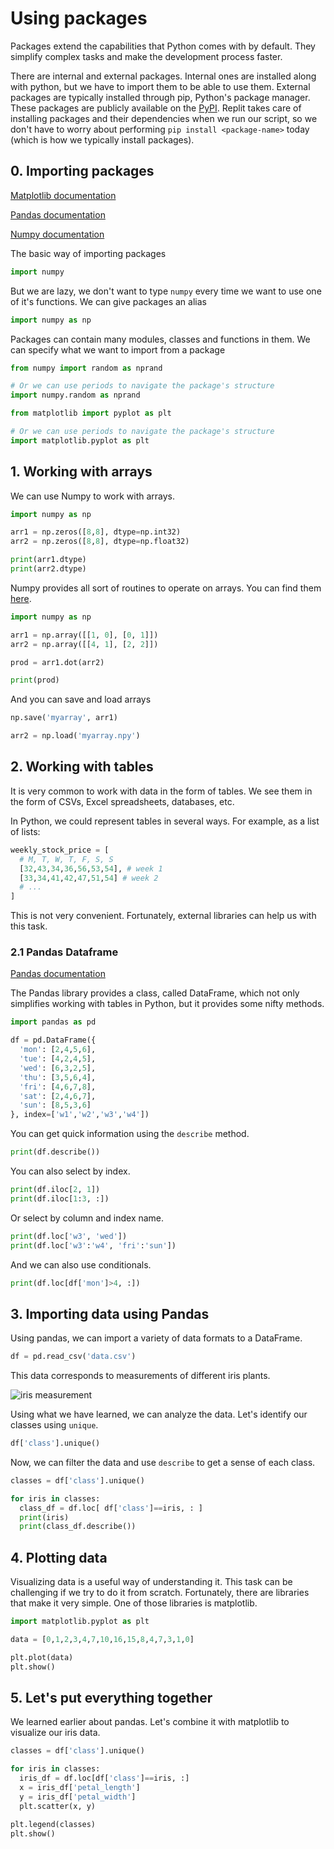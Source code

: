 # Using packages

Packages extend the capabilities that Python comes with by default. They simplify complex tasks and make the development process faster.

There are internal and external packages. Internal ones are installed along with python, but we have to import them to be able to use them. External packages are typically installed through pip, Python's package manager. These packages are publicly available on the [PyPI](https://pypi.org/). Replit takes care of installing packages and their dependencies when we run our script, so we don't have to worry about performing `pip install <package-name>` today (which is how we typically install packages).

## 0. Importing packages

[Matplotlib documentation](https://matplotlib.org/api/_as_gen/matplotlib.pyplot.html#module-matplotlib.pyplot)

[Pandas documentation](https://pandas.pydata.org/pandas-docs/stable/index.html)

[Numpy documentation](https://numpy.org/doc/stable/index.html)

The basic way of importing packages

```python
import numpy
```

But we are lazy, we don't want to type `numpy` every time we want to use one of it's functions. We can give packages an alias

```python
import numpy as np
```

Packages can contain many modules, classes and functions in them. We can specify what we want to import from a package

```python
from numpy import random as nprand

# Or we can use periods to navigate the package's structure
import numpy.random as nprand
```

```python
from matplotlib import pyplot as plt

# Or we can use periods to navigate the package's structure
import matplotlib.pyplot as plt
```

## 1. Working with arrays

We can use Numpy to work with arrays.

```python
import numpy as np

arr1 = np.zeros([8,8], dtype=np.int32)
arr2 = np.zeros([8,8], dtype=np.float32)

print(arr1.dtype)
print(arr2.dtype)
```

Numpy provides all sort of routines to operate on arrays. You can find them [here](https://numpy.org/doc/stable/reference/routines.html).

```python
import numpy as np

arr1 = np.array([[1, 0], [0, 1]])
arr2 = np.array([[4, 1], [2, 2]])

prod = arr1.dot(arr2)

print(prod)
```

And you can save and load arrays

```python
np.save('myarray', arr1)
```

```python
arr2 = np.load('myarray.npy')
```

## 2. Working with tables

It is very common to work with data in the form of tables. We see them in the form of CSVs, Excel spreadsheets, databases, etc.

In Python, we could represent tables in several ways. For example, as a list of lists:

```python
weekly_stock_price = [
  # M, T, W, T, F, S, S
  [32,43,34,36,56,53,54], # week 1
  [33,34,41,42,47,51,54] # week 2
  # ...
]
```

This is not very convenient. Fortunately, external libraries can help us with this task. 

### 2.1 Pandas Dataframe

[Pandas documentation](https://pandas.pydata.org/pandas-docs/stable/index.html)

The Pandas library provides a class, called DataFrame, which not only simplifies working with tables in Python, but it provides some nifty methods.

```python
import pandas as pd

df = pd.DataFrame({
  'mon': [2,4,5,6],
  'tue': [4,2,4,5],
  'wed': [6,3,2,5],
  'thu': [3,5,6,4],
  'fri': [4,6,7,8],
  'sat': [2,4,6,7],
  'sun': [8,5,3,6]
}, index=['w1','w2','w3','w4'])
```

You can get quick information using the `describe` method.

```python
print(df.describe())
```

You can also select by index.

```python
print(df.iloc[2, 1])
print(df.iloc[1:3, :])
```

Or select by column and index name.

```python
print(df.loc['w3', 'wed'])
print(df.loc['w3':'w4', 'fri':'sun'])
```

And we can also use conditionals.

```python
print(df.loc[df['mon']>4, :])
```

## 3. Importing data using Pandas

Using pandas, we can import a variety of data formats to a DataFrame.

```python
df = pd.read_csv('data.csv')
```

This data corresponds to measurements of different iris plants.

![iris measurement](https://miro.medium.com/max/362/1*XN85Vu-SmkJc3TkwgTx5Kw.jpeg)

Using what we have learned, we can analyze the data. Let's identify our classes using `unique`.

```python
df['class'].unique()
```

Now, we can filter the data and use `describe` to get a sense of each class.

```python
classes = df['class'].unique()

for iris in classes:
  class_df = df.loc[ df['class']==iris, : ]
  print(iris)
  print(class_df.describe())
```

## 4. Plotting data

Visualizing data is a useful way of understanding it. This task can be challenging if we try to do it from scratch. Fortunately, there are libraries that make it very simple. One of those libraries is matplotlib.

```python
import matplotlib.pyplot as plt

data = [0,1,2,3,4,7,10,16,15,8,4,7,3,1,0]

plt.plot(data)
plt.show()
```

## 5. Let's put everything together

We learned earlier about pandas. Let's combine it with matplotlib to visualize our iris data.

```python
classes = df['class'].unique()

for iris in classes:
  iris_df = df.loc[df['class']==iris, :]
  x = iris_df['petal_length']
  y = iris_df['petal_width']
  plt.scatter(x, y)

plt.legend(classes)
plt.show()
```